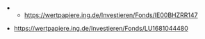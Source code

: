 
 - 
   - https://wertpapiere.ing.de/Investieren/Fonds/IE00BHZRR147

- https://wertpapiere.ing.de/Investieren/Fonds/LU1681044480
